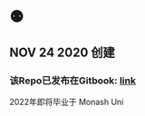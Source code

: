 # ⚉

## NOV 24 2020 创建

### 该Repo已发布在Gitbook: [link](https://heygum97.gitbook.io/cj-android/)



2022年即将毕业于 Monash Uni

